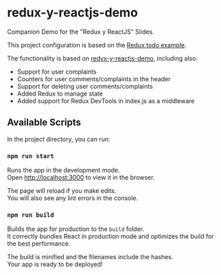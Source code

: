 # redux-y-reactjs-demo

Companion Demo for the "Redux y ReactJS" Slides.

This project configuration is based on the [Redux todo example](https://github.com/reduxjs/redux/tree/master/examples/todos).

The functionality is based on [redyx-y-reactjs-demo](https://github.com/dyanezr92/redux-y-reactjs-demo), including also:
- Support for user complaints
- Counters for user comments/complaints in the header
- Support for deleting user comments/complaints
- Added Redux to manage state
- Added support for Redux DevTools in index.js as a middleware

## Available Scripts

In the project directory, you can run:

### `npm run start`

Runs the app in the development mode.<br>
Open [http://localhost:3000](http://localhost:3000) to view it in the browser.

The page will reload if you make edits.<br>
You will also see any lint errors in the console.

### `npm run build`

Builds the app for production to the `build` folder.<br>
It correctly bundles React in production mode and optimizes the build for the best performance.

The build is minified and the filenames include the hashes.<br>
Your app is ready to be deployed!
